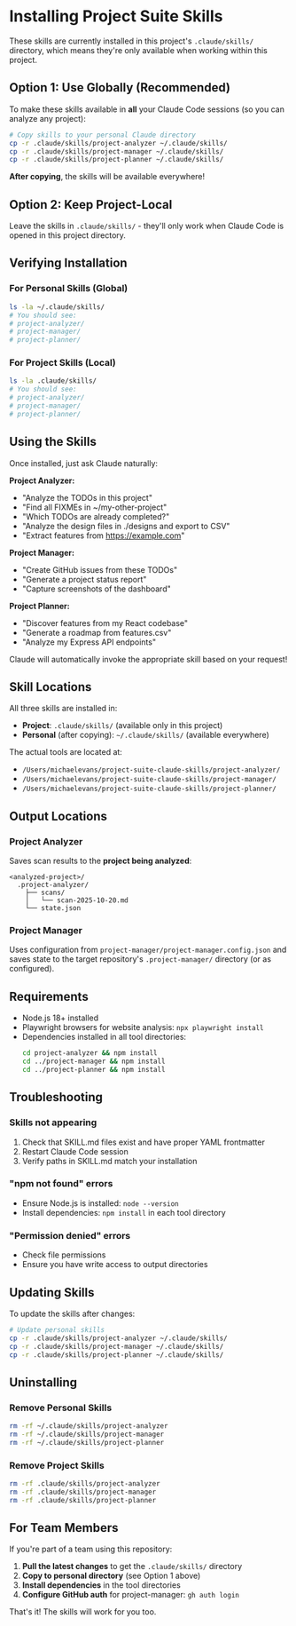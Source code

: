 # Installing Project Suite Skills

These skills are currently installed in this project's `.claude/skills/` directory, which means they're only available when working within this project.

## Option 1: Use Globally (Recommended)

To make these skills available in **all** your Claude Code sessions (so you can analyze any project):

```bash
# Copy skills to your personal Claude directory
cp -r .claude/skills/project-analyzer ~/.claude/skills/
cp -r .claude/skills/project-manager ~/.claude/skills/
cp -r .claude/skills/project-planner ~/.claude/skills/
```

**After copying**, the skills will be available everywhere!

## Option 2: Keep Project-Local

Leave the skills in `.claude/skills/` - they'll only work when Claude Code is opened in this project directory.

## Verifying Installation

### For Personal Skills (Global)
```bash
ls -la ~/.claude/skills/
# You should see:
# project-analyzer/
# project-manager/
# project-planner/
```

### For Project Skills (Local)
```bash
ls -la .claude/skills/
# You should see:
# project-analyzer/
# project-manager/
# project-planner/
```

## Using the Skills

Once installed, just ask Claude naturally:

**Project Analyzer:**
- "Analyze the TODOs in this project"
- "Find all FIXMEs in ~/my-other-project"
- "Which TODOs are already completed?"
- "Analyze the design files in ./designs and export to CSV"
- "Extract features from https://example.com"

**Project Manager:**
- "Create GitHub issues from these TODOs"
- "Generate a project status report"
- "Capture screenshots of the dashboard"

**Project Planner:**
- "Discover features from my React codebase"
- "Generate a roadmap from features.csv"
- "Analyze my Express API endpoints"

Claude will automatically invoke the appropriate skill based on your request!

## Skill Locations

All three skills are installed in:
- **Project**: `.claude/skills/` (available only in this project)
- **Personal** (after copying): `~/.claude/skills/` (available everywhere)

The actual tools are located at:
- `/Users/michaelevans/project-suite-claude-skills/project-analyzer/`
- `/Users/michaelevans/project-suite-claude-skills/project-manager/`
- `/Users/michaelevans/project-suite-claude-skills/project-planner/`

## Output Locations

### Project Analyzer
Saves scan results to the **project being analyzed**:
```
<analyzed-project>/
  .project-analyzer/
    ├── scans/
    │   └── scan-2025-10-20.md
    └── state.json
```

### Project Manager
Uses configuration from `project-manager/project-manager.config.json` and saves state to the target repository's `.project-manager/` directory (or as configured).

## Requirements

- Node.js 18+ installed
- Playwright browsers for website analysis: `npx playwright install`
- Dependencies installed in all tool directories:
  ```bash
  cd project-analyzer && npm install
  cd ../project-manager && npm install
  cd ../project-planner && npm install
  ```

## Troubleshooting

### Skills not appearing
1. Check that SKILL.md files exist and have proper YAML frontmatter
2. Restart Claude Code session
3. Verify paths in SKILL.md match your installation

### "npm not found" errors
- Ensure Node.js is installed: `node --version`
- Install dependencies: `npm install` in each tool directory

### "Permission denied" errors
- Check file permissions
- Ensure you have write access to output directories

## Updating Skills

To update the skills after changes:

```bash
# Update personal skills
cp -r .claude/skills/project-analyzer ~/.claude/skills/
cp -r .claude/skills/project-manager ~/.claude/skills/
cp -r .claude/skills/project-planner ~/.claude/skills/
```

## Uninstalling

### Remove Personal Skills
```bash
rm -rf ~/.claude/skills/project-analyzer
rm -rf ~/.claude/skills/project-manager
rm -rf ~/.claude/skills/project-planner
```

### Remove Project Skills
```bash
rm -rf .claude/skills/project-analyzer
rm -rf .claude/skills/project-manager
rm -rf .claude/skills/project-planner
```

## For Team Members

If you're part of a team using this repository:

1. **Pull the latest changes** to get the `.claude/skills/` directory
2. **Copy to personal directory** (see Option 1 above)
3. **Install dependencies** in the tool directories
4. **Configure GitHub auth** for project-manager: `gh auth login`

That's it! The skills will work for you too.
